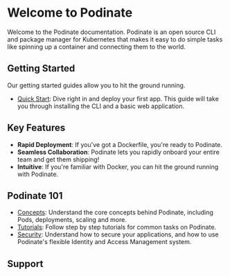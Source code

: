 # Welcome to Podinate

Welcome to the Podinate documentation. Podinate is an open source CLI and package manager for Kubernetes that makes it easy to do simple tasks like spinning up a container and connecting them to the world. 

## Getting Started
Our getting started guides allow you to hit the ground running. 

- [Quick Start](getting-started/quick-start.md): Dive right in and deploy your first app. This guide will take you through installing the CLI and a basic web application. 
<!-- - [Your App](getting-started/your-app.md): Once you're familiar with some basic concepts, it's time for the exciting part: Podinate your own app!
- [Collaboration](getting-started/collaborate.md): Now that your app is running, let's get the team on board. -->

## Key Features
- **Rapid Deployment**: If you've got a Dockerfile, you're ready to Podinate. 
- **Seamless Collaboration**: Podinate lets you rapidly onboard your entire team and get them shipping!
- **Intuitive**: If you're familiar with Docker, you can hit the ground running with Podinate. 

## Podinate 101
- [Concepts](getting-started/overview.md): Understand the core concepts behind Podinate, including Pods, deployments, scaling and more. 
- [Tutorials](): Follow step by step tutorials for common tasks on Podinate. 
- [Security](): Understand how to secure your applications, and how to use Podinate's flexible Identity and Access Management system. 

## Support
